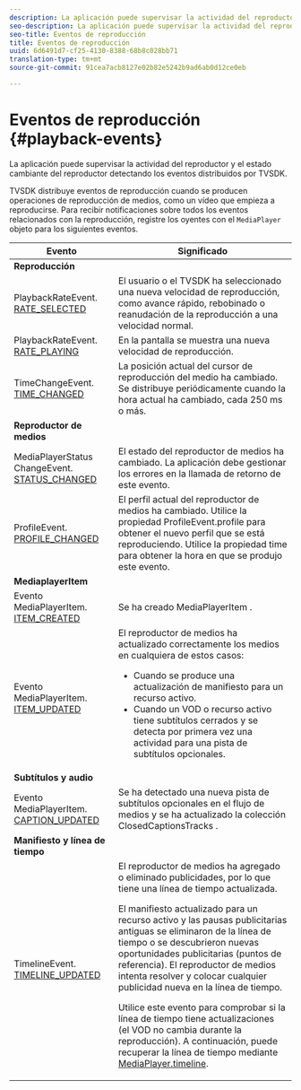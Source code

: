 ```yaml
---
description: La aplicación puede supervisar la actividad del reproductor y el estado cambiante del reproductor detectando los eventos distribuidos por TVSDK.
seo-description: La aplicación puede supervisar la actividad del reproductor y el estado cambiante del reproductor detectando los eventos distribuidos por TVSDK.
seo-title: Eventos de reproducción
title: Eventos de reproducción
uuid: 6d6491d7-cf25-4130-8388-68b8c028bb71
translation-type: tm+mt
source-git-commit: 91cea7acb8127e02b82e5242b9ad6ab0d12ce0eb

---
```



# Eventos de reproducción {#playback-events}

La aplicación puede supervisar la actividad del reproductor y el estado cambiante del reproductor detectando los eventos distribuidos por TVSDK.

TVSDK distribuye eventos de reproducción cuando se producen operaciones de reproducción de medios, como un vídeo que empieza a reproducirse. Para recibir notificaciones sobre todos los eventos relacionados con la reproducción, registre los oyentes con el `MediaPlayer` objeto para los siguientes eventos.

<table frame="all" colsep="1" rowsep="1" id="table_922EEA3DE0BD47BA982E11F890CA0A6B"> 
 <thead> 
  <tr rowsep="1"> 
   <th colname="1" class="entry"> Evento </th> 
   <th colname="2" class="entry"> Significado </th> 
  </tr> 
 </thead>
 <tbody> 
  <tr rowsep="1"> 
   <td colname="1"><b>Reproducción</b> </td> 
   <td colname="2"> </td>
  </tr> 
  <tr rowsep="1"> 
   <td colname="1">PlaybackRateEvent.<a href="https://help.adobe.com/en_US/primetime/api/psdk/asdoc-dhls_1.4/com/adobe/mediacore/events/PlaybackRateEvent.html#RATE_SELECTED" format="html" scope="external"> RATE_SELECTED</a> </td> 
   <td colname="2"> El usuario o el TVSDK ha seleccionado una nueva velocidad de reproducción, como avance rápido, rebobinado o reanudación de la reproducción a una velocidad normal. </td> 
  </tr> 
  <tr rowsep="1"> 
   <td colname="1">PlaybackRateEvent.<a href="https://help.adobe.com/en_US/primetime/api/psdk/asdoc-dhls_1.4/com/adobe/mediacore/events/PlaybackRateEvent.html#RATE_PLAYING" format="html" scope="external"> RATE_PLAYING</a> </td> 
   <td colname="2"> En la pantalla se muestra una nueva velocidad de reproducción. </td> 
  </tr> 
  <tr rowsep="1"> 
   <td colname="1"> TimeChangeEvent.<a href="https://help.adobe.com/en_US/primetime/api/psdk/asdoc-dhls_1.4/com/adobe/mediacore/events/TimeChangeEvent.html#TIME_CHANGED" format="html" scope="external"> TIME_CHANGED</a> </td> 
   <td colname="2"> La posición actual del cursor de reproducción del medio ha cambiado. Se distribuye periódicamente cuando la hora actual ha cambiado, cada 250 ms o más. </td> 
  </tr> 
  <tr rowsep="1"> 
   <td colname="1"><b>Reproductor de medios</b> </td> 
   <td colname="2"> </td>
  </tr> 
  <tr rowsep="1"> 
   <td colname="1">MediaPlayerStatus ChangeEvent.<a href="https://help.adobe.com/en_US/primetime/api/psdk/asdoc-dhls_1.4/com/adobe/mediacore/events/MediaPlayerStatusChangeEvent.html#STATUS_CHANGED" format="html" scope="external"> STATUS_CHANGED</a> </td> 
   <td colname="2"> El estado del reproductor de medios ha cambiado. La aplicación debe gestionar los errores en la llamada de retorno de este evento. </td> 
  </tr> 
  <tr rowsep="1"> 
   <td colname="1">ProfileEvent.<a href="https://help.adobe.com/en_US/primetime/api/psdk/asdoc-dhls_1.4/com/adobe/mediacore/events/ProfileEvent.html#PROFILE_CHANGED" format="html" scope="external"> PROFILE_CHANGED</a> </td> 
   <td colname="2">El perfil actual del reproductor de medios ha cambiado. Utilice la propiedad <span class="codeph"> ProfileEvent.profile</span> para obtener el nuevo perfil que se está reproduciendo. Utilice la propiedad <span class="codeph"> time</span> para obtener la hora en que se produjo este evento. </td> 
  </tr> 
  <tr rowsep="1"> 
   <td colname="1"><b>MediaplayerItem</b> </td> 
   <td colname="2"> </td>
  </tr> 
  <tr rowsep="1"> 
   <td colname="1">Evento MediaPlayerItem.<a href="https://help.adobe.com/en_US/primetime/api/psdk/asdoc-dhls_1.4/com/adobe/mediacore/events/MediaPlayerItemEvent.html#ITEM_CREATED" format="html" scope="external"> ITEM_CREATED</a> </td> 
   <td colname="2">Se ha creado <span class="codeph"> MediaPlayerItem</span> . </td> 
  </tr> 
  <tr rowsep="1"> 
   <td colname="1">Evento MediaPlayerItem.<a href="https://help.adobe.com/en_US/primetime/api/psdk/asdoc-dhls_1.4/com/adobe/mediacore/events/MediaPlayerItemEvent.html#ITEM_UPDATED" format="html" scope="external"> ITEM_UPDATED</a> </td> 
   <td colname="2">El reproductor de medios ha actualizado correctamente los medios en cualquiera de estos casos: 
    <ul id="ul_E4D1A1D468544C3B9F8046E9B68A956D"> 
     <li id="li_35A2A417BF924E039D9CB36CFBCDFEB6">Cuando se produce una actualización de manifiesto para un recurso activo. </li> 
     <li id="li_E7AB380C212B4011B07C3B313282681C">Cuando un VOD o recurso activo tiene subtítulos cerrados y se detecta por primera vez una actividad para una pista de subtítulos opcionales. </li> 
    </ul> </td> 
  </tr> 
  <tr rowsep="1"> 
   <td colname="1"><b>Subtítulos y audio</b> </td> 
   <td colname="2"> </td>
  </tr> 
  <tr rowsep="1"> 
   <td colname="1"> Evento MediaPlayerItem.<a href="https://help.adobe.com/en_US/primetime/api/psdk/asdoc-dhls_1.4/com/adobe/mediacore/events/MediaPlayerItemEvent.html#CAPTION_UPDATED" format="html" scope="external"> CAPTION_UPDATED</a> </td> 
   <td colname="2">Se ha detectado una nueva pista de subtítulos opcionales en el flujo de medios y se ha actualizado la colección <span class="codeph"> ClosedCaptionsTracks</span> . </td> 
  </tr> 
  <tr rowsep="1"> 
   <td colname="1"><b>Manifiesto y línea de tiempo</b> </td> 
   <td colname="2"> </td>
  </tr> 
  <tr rowsep="0"> 
   <td colname="1">TimelineEvent.<a href="https://help.adobe.com/en_US/primetime/api/psdk/asdoc-dhls_1.4/com/adobe/mediacore/events/TimelineEvent.html#TIMELINE_UPDATED" format="html" scope="external"> TIMELINE_UPDATED</a> </td> 
   <td colname="2">El reproductor de medios ha agregado o eliminado publicidades, por lo que tiene una línea de tiempo actualizada. <p>El manifiesto actualizado para un recurso activo y las pausas publicitarias antiguas se eliminaron de la línea de tiempo o se descubrieron nuevas oportunidades publicitarias (puntos de referencia). El reproductor de medios intenta resolver y colocar cualquier publicidad nueva en la línea de tiempo. </p> <p> Utilice este evento para comprobar si la línea de tiempo tiene actualizaciones (el VOD no cambia durante la reproducción). A continuación, puede recuperar la línea de tiempo mediante <a href="https://help.adobe.com/en_US/primetime/api/psdk/asdoc-dhls_1.4/com/adobe/mediacore/MediaPlayer.html#timeline" format="html" scope="external"> MediaPlayer.timeline</a>. </p> </td> 
  </tr> 
 </tbody> 
</table>

